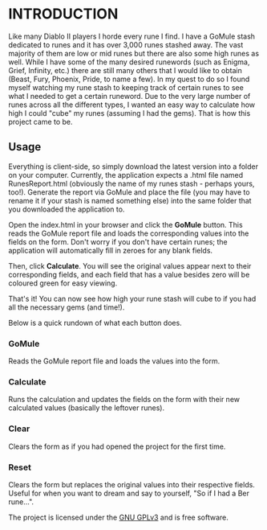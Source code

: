 # INTRODUCTION #

Like many Diablo II players I horde every rune I find. I have a GoMule stash dedicated to runes and it has over 3,000 runes stashed away. The vast majority of them are low or mid runes but there are also some high runes as well. While I have some of the many desired runewords (such as Enigma, Grief, Infinity, etc.) there are still many others that I would like to obtain (Beast, Fury, Phoenix, Pride, to name a few). In my quest to do so I found myself watching my rune stash to keeping track of certain runes to see what I needed to get a certain runeword. Due to the very large number of runes across all the different types, I wanted an easy way to calculate how high I could "cube" my runes (assuming I had the gems). That is how this project came to be.


## Usage ##

Everything is client-side, so simply download the latest version into a folder on your computer. Currently, the application expects a .html file named RunesReport.html (obviously the name of my runes stash - perhaps yours, too!). Generate the report via GoMule and place the file (you may have to rename it if your stash is named something else) into the same folder that you downloaded the application to.

Open the index.html in your browser and click the **GoMule** button. This reads the GoMule report file and loads the corresponding values into the fields on the form. Don't worry if you don't have certain runes; the application will automatically fill in zeroes for any blank fields.

Then, click **Calculate**. You will see the original values appear next to their corresponding fields, and each field that has a value besides zero will be coloured green for easy viewing.

That's it! You can now see how high your rune stash will cube to if you had all the necessary gems (and time!).

Below is a quick rundown of what each button does.

### GoMule ###

Reads the GoMule report file and loads the values into the form.

### Calculate ###

Runs the calculation and updates the fields on the form with their new calculated values (basically the leftover runes).

### Clear ###

Clears the form as if you had opened the project for the first time.

### Reset ###

Clears the form but replaces the original values into their respective fields. Useful for when you want to dream and say to yourself, "So if I had a Ber rune...".

The project is licensed under the [GNU GPLv3](http://www.gnu.org/licenses/gpl.html) and is free software.
